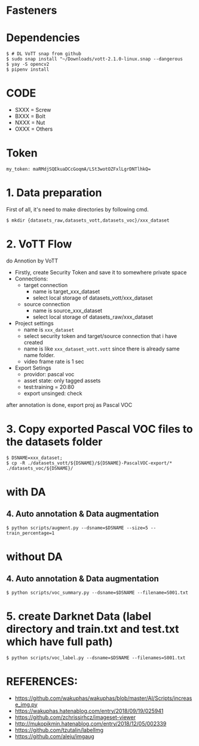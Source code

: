 # Fasteners

# Dependencies

```
$ # DL VoTT snap from github
$ sudo snap install "~/Downloads/vott-2.1.0-linux.snap --dangerous
$ yay -S opencv2
$ pipenv install
```

# CODE

- SXXX = Screw
- BXXX = Bolt
- NXXX = Nut
- OXXX = Others


# Token

```
my_token: maRMdjSQEkuaDCcGoqmA/LSt3wotOZFxlLgrDNTlhkQ=
```


# 1. Data preparation

First of all, it's need to make directories by following cmd.

```
$ mkdir {datasets_raw,datasets_vott,datasets_voc}/xxx_dataset
```

# 2. VoTT Flow

do Annotion by VoTT

- Firstly, create Security Token and save it to somewhere private space
- Connections:
  - target connection
    - name is target_xxx_dataset
    - select local storage of datasets_vott/xxx_dataset
  - source connection
    - name is source_xxx_dataset
    - select local storage of datasets_raw/xxx_dataset
- Project settings
  - name is `xxx_dataset`
  - select security token and target/source connection that i have created
  - name is like `xxx_dataset_vott.vott` since there is already same name folder.
  - video frame rate is 1 sec
- Export Setings
  - providor: pascal voc
  - asset state: only tagged assets
  - test:training = 20:80
  - export unsinged: check

after annotation is done, export proj as Pascal VOC

# 3. Copy exported Pascal VOC files to the datasets folder

```
$ DSNAME=xxx_dataset;
$ cp -R ./datasets_vott/${DSNAME}/${DSNAME}-PascalVOC-export/* ./datasets_voc/${DSNAME}/
```

# with DA

## 4. Auto annotation & Data augmentation

```
$ python scripts/augment.py --dsname=$DSNAME --size=5 --train_percentage=1
```

# without DA

## 4. Auto annotation & Data augmentation

```
$ python scripts/voc_summary.py --dsname=$DSNAME --filename=S001.txt
```

# 5. create Darknet Data (label directory and train.txt and test.txt which have full path)

```
$ python scripts/voc_label.py --dsname=$DSNAME --filenames=S001.txt
```

# REFERENCES:

- https://github.com/wakuphas/wakuphas/blob/master/AI/Scripts/increase_img.py
- https://wakuphas.hatenablog.com/entry/2018/09/19/025941
- https://github.com/zchrissirhcz/imageset-viewer
- http://mukopikmin.hatenablog.com/entry/2018/12/05/002339
- https://github.com/tzutalin/labelImg
- https://github.com/aleju/imgaug
